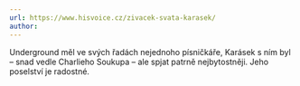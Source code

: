 ```yaml
---
url: https://www.hisvoice.cz/zivacek-svata-karasek/
author:
---
```


Underground měl ve svých řadách nejednoho písničkáře, Karásek s ním byl – snad vedle Charlieho Soukupa – ale spjat patrně nejbytostněji. Jeho poselství je radostné.
